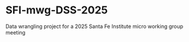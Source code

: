 # SFI-mwg-DSS-2025
Data wrangling project for a 2025 Santa Fe Institute micro working group meeting
